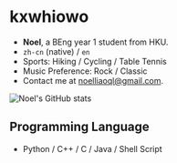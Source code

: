 # kxwhiowo

+ **Noel**, a BEng year 1 student from HKU. 
+ `zh-cn` (native) / `en`
+ Sports: Hiking / Cycling / Table Tennis
+ Music Preference: Rock / Classic
+ Contact me at <noelliaoql@gmail.com>. 

![Noel's GitHub stats](https://github-readme-stats.vercel.app/api?username=kxwhiowo&show_icons=true&theme=radical)

## Programming Language

+ Python / C++ / C / Java / Shell Script





<!---
kxwhiowo/kxwhiowo is a ✨ special ✨ repository because its `README.md` (this file) appears on your GitHub profile.
You can click the Preview link to take a look at your changes.
--->

